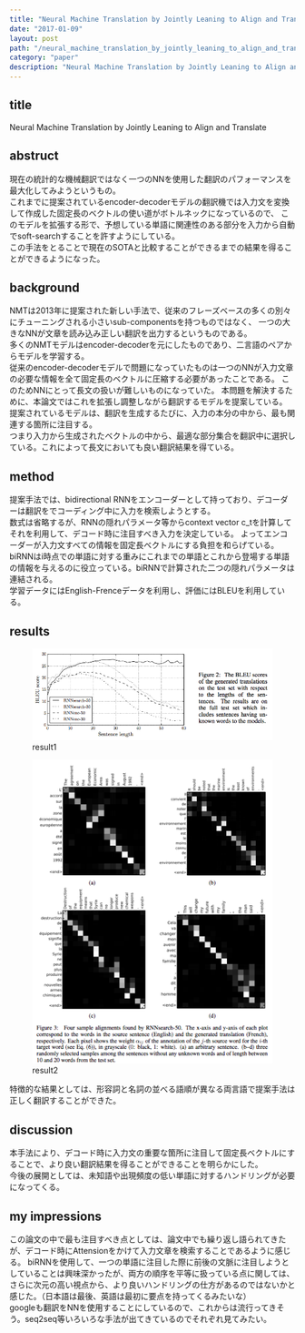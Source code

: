 ```yaml
---
title: "Neural Machine Translation by Jointly Leaning to Align and Translate"
date: "2017-01-09"
layout: post
path: "/neural_machine_translation_by_jointly_leaning_to_align_and_translate/"
category: "paper"
description: "Neural Machine Translation by Jointly Leaning to Align and Translateの概要"
---
```


## title
Neural Machine Translation by Jointly Leaning to Align and Translate

## abstruct
現在の統計的な機械翻訳ではなく一つのNNを使用した翻訳のパフォーマンスを最大化してみようというもの。  
これまでに提案されているencoder-decoderモデルの翻訳機では入力文を変換して作成した固定長のベクトルの使い道がボトルネックになっているので、
このモデルを拡張する形で、予想している単語に関連性のある部分を入力から自動でsoft-searchすることを許すようにしている。  
この手法をとることで現在のSOTAと比較することができるまでの結果を得ることができるようになった。

## background
NMTは2013年に提案された新しい手法で、従来のフレーズベースの多くの別々にチューニングされる小さいsub-componentsを持つものではなく、
一つの大きなNNが文章を読み込み正しい翻訳を出力するというものである。  
多くのNMTモデルはencoder-decoderを元にしたものであり、二言語のペアからモデルを学習する。  
従来のencoder-decoderモデルで問題になっていたものは一つのNNが入力文章の必要な情報を全て固定長のベクトルに圧縮する必要があったことである。
このためNNにとって長文の扱いが難しいものになっていた。
本問題を解決するために、本論文ではこれを拡張し調整しながら翻訳するモデルを提案している。  
提案されているモデルは、翻訳を生成するたびに、入力の本分の中から、最も関連する箇所に注目する。  
つまり入力から生成されたベクトルの中から、最適な部分集合を翻訳中に選択している。これによって長文においても良い翻訳結果を得ている。

## method
提案手法では、bidirectional RNNをエンコーダーとして持っており、デコーダーは翻訳をでコーディング中に入力を検索しようとする。  
数式は省略するが、RNNの隠れパラメータ等からcontext vector c_tを計算してそれを利用して、デコード時に注目すべき入力を決定している。 よってエンコーダーが入力文すべての情報を固定長ベクトルにする負担を和らげている。  
biRNNはi時点での単語に対する重みにこれまでの単語とこれから登場する単語の情報を与えるのに役立っている。biRNNで計算された二つの隠れパラメータは連結される。  
学習データにはEnglish-Frenceデータを利用し、評価にはBLEUを利用している。

## results
<figure>
  <img src="./result1.png">
  <figcaption>result1</figcaption>
</figure>
<figure>
  <img src="./result2.png">
  <figcaption>result2</figcaption>
</figure>

特徴的な結果としては、形容詞と名詞の並べる語順が異なる両言語で提案手法は正しく翻訳することができた。  

## discussion
本手法により、デコード時に入力文の重要な箇所に注目して固定長ベクトルにすることで、より良い翻訳結果を得ることができることを明らかにした。  
今後の展開としては、未知語や出現頻度の低い単語に対するハンドリングが必要になってくる。

## my impressions
この論文の中で最も注目すべき点としては、論文中でも繰り返し語られてきたが、デコード時にAttensionをかけて入力文章を検索することであるように感じる。
biRNNを使用して、一つの単語に注目した際に前後の文脈に注目しようとしていることは興味深かったが、両方の順序を平等に扱っている点に関しては、
さらに次元の高い視点から、より良いハンドリングの仕方があるのではないかと感じた。（日本語は最後、英語は最初に要点を持ってくるみたいな）  
googleも翻訳をNNを使用することにしているので、これからは流行ってきそう。seq2seq等いろいろな手法が出てきているのでそれぞれ見てみたい。
